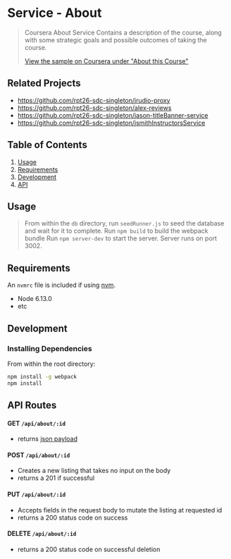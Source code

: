 # Service - About

<!-- [![Coverage Status](https://coveralls.io/repos/github/Ingenuity-rpt26/shane-service-about/badge.svg?branch=setup)](https://coveralls.io/github/Ingenuity-rpt26/shane-service-about?branch=setup)
[![Build Status](https://www.travis-ci.com/Ingenuity-rpt26/shane-service-about.svg?branch=main)](https://www.travis-ci.com/Ingenuity-rpt26/shane-service-about) -->

> Coursera About Service
> Contains a description of the course, along with some strategic goals and possible outcomes of taking the course.
>
> [View the sample on Coursera under "About this Course"](https://www.coursera.org/learn/machine-learning)

## Related Projects

  - https://github.com/rpt26-sdc-singleton/jrudio-proxy
  - https://github.com/rpt26-sdc-singleton/alex-reviews
  - https://github.com/rpt26-sdc-singleton/jason-titleBanner-service
  - https://github.com/rpt26-sdc-singleton/jsmithInstructorsService

## Table of Contents

1. [Usage](#Usage)
1. [Requirements](#requirements)
1. [Development](#development)
1. [API](#api-routes)

## Usage

> From within the `db` directory, run `seedRunner.js` to seed the database and wait for it to complete.
> Run `npm build` to build the webpack bundle
> Run `npm server-dev` to start the server. Server runs on port 3002.

## Requirements

An `nvmrc` file is included if using [nvm](https://github.com/creationix/nvm).

- Node 6.13.0
- etc

## Development

### Installing Dependencies

From within the root directory:

```sh
npm install -g webpack
npm install
```

## API Routes

#### GET `/api/about/:id`

- returns [json payload](./database/sampleDB.json)

#### POST `/api/about/:id`

- Creates a new listing that takes no input on the body
- returns a 201 if successful

#### PUT `/api/about/:id`

- Accepts fields in the request body to mutate the listing at requested id
- returns a 200 status code on success

#### DELETE `/api/about/:id`

- returns a 200 status code on successful deletion

